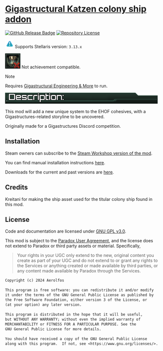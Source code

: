# [Gigastructural Katzen colony ship addon](https://steamcommunity.com/sharedfiles/filedetails/?id=2562393169)

<!---[![Stellaris Mod Deploy Action Status](https://github.com/aerolfos/giga_colonyship/actions/workflows/deployStellarisMod.yml/badge.svg)](https://github.com/aerolfos/giga_colonyship/actions/workflows/deployStellarisMod.yml)--->
[![GitHub Release Badge](https://img.shields.io/github/v/release/aerolfos/giga_colonyship?logo=github&style=flat)](https://github.com/Aerolfos/giga_colonyship/releases/latest)
[![Repository License](https://img.shields.io/github/license/aerolfos/giga_colonyship?style=flat&color=brightgreen)](LICENSE)
<!---[![Discord](https://img.shields.io/discord/739835273969664050?style=flat&label=Discord&logo=discord&logoColor=white&color=7289DA)](https://discord.com/invite/xUrG9wh)--->

![Blue Triangle](https://raw.githubusercontent.com/Aerolfos/stellaris_mod_deploy_action/main/assets/blue_caution_triangle.png) Supports Stellaris version: `3.13.x`

![No Achievement Icon](https://raw.githubusercontent.com/Aerolfos/stellaris_mod_deploy_action/main/assets/not_victorious_small.png) Not achievement compatible.


> [!NOTE]
> Requires [Gigastructural Engineering & More](https://steamcommunity.com/sharedfiles/filedetails/?id=1121692237) to run.

![Description:](https://raw.githubusercontent.com/Aerolfos/stellaris_mod_deploy_action/main/assets/header_description_1.png)

This mod will add a new unique system to the EHOF cohesives, with a Gigastructures-related storyline to be uncovered.

Originally made for a Gigastructures Discord competition.

## Installation
Steam owners can subscribe to the [Steam Workshop version of the mod](https://steamcommunity.com/sharedfiles/filedetails/?id=2562393169).

You can find manual installation instructions [here](https://github.com/Aerolfos/stellaris_mod_deploy_action/wiki/Mod-Installation).

Downloads for the current and past versions are [here](https://github.com/Aerolfos/giga_colonyship/releases).

## Credits
Kreitani for making the ship asset used for the titular colony ship found in this mod.

## License
Code and documentation are licensed under [GNU GPL v3.0](LICENSE). 

This mod is subject to the [Paradox User Agreement](https://legal.paradoxplaza.com/eula), and the license does not extend to Paradox or third party assets or material. Specifically,

> Your rights in your UGC only extend to the new, original content you create as part of your UGC and do not extend to or grant any rights to the Services or anything created or made available by third parties, or any content made available by Paradox through the Services.

    Copyright (c) 2024 Aerolfos

    This program is free software: you can redistribute it and/or modify
    it under the terms of the GNU General Public License as published by
    the Free Software Foundation, either version 3 of the License, or
    (at your option) any later version.

    This program is distributed in the hope that it will be useful,
    but WITHOUT ANY WARRANTY; without even the implied warranty of
    MERCHANTABILITY or FITNESS FOR A PARTICULAR PURPOSE. See the
    GNU General Public License for more details.

    You should have received a copy of the GNU General Public License
    along with this program.  If not, see <https://www.gnu.org/licenses/>.
